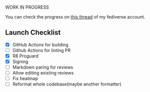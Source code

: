 WORK IN PROGRESS

You can check the progress on [this thread](https://ibasho.vitayuzu.day/@yuzu/statuses/01JSNPQ8WQGHKM39Q5X9F977CA) of my fediverse account.

## Launch Checklist

- [x] GitHub Actions for building
- [ ] Github Actions for linting PR
- [x] R8 Proguard
- [x] Signing
- [ ] Markdown paring for reviews
- [ ] Allow editing existing reviews
- [ ] Fix heatmap
- [ ] Reformat whole codebase(maybe another formatter)
